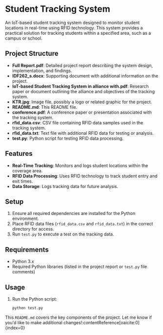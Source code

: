 # Student Tracking System

An IoT-based student tracking system designed to monitor student locations in real-time using RFID technology. This system provides a practical solution for tracking students within a specified area, such as a campus or school.

## Project Structure

- **Full Report.pdf**: Detailed project report describing the system design, implementation, and findings.
- **IDF262_s.docx**: Supporting document with additional information on the project.
- **IoT-based Student Tracking System in alliance with.pdf**: Research paper or document outlining the alliance and objectives of the tracking system.
- **KTR.jpg**: Image file, possibly a logo or related graphic for the project.
- **README.md**: This README file.
- **conference.pdf**: A conference paper or presentation associated with the tracking system.
- **rfid_data.csv**: CSV file containing RFID data samples used in the tracking system.
- **rfid_data.txt**: Text file with additional RFID data for testing or analysis.
- **test.py**: Python script for testing RFID data processing.

## Features

- **Real-Time Tracking**: Monitors and logs student locations within the coverage area.
- **RFID Data Processing**: Uses RFID technology to track student entry and exit times.
- **Data Storage**: Logs tracking data for future analysis.

## Setup

1. Ensure all required dependencies are installed for the Python environment.
2. Place RFID data files (`rfid_data.csv` and `rfid_data.txt`) in the correct directory for access.
3. Run `test.py` to execute a test on the tracking data.

## Requirements

- Python 3.x
- Required Python libraries (listed in the project report or `test.py` file comments)

## Usage

1. Run the Python script:
   ```bash
   python test.py

This `README.md` covers the key components of the project. Let me know if you'd like to make additional changes! &#8203;:contentReference[oaicite:0]{index=0}&#8203;
